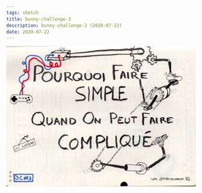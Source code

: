 ```yaml
---
tags: sketch
title: bunny-challenge-3
description: bunny-challenge-3 (2020-07-22)
date: 2020-07-22
---
```


![](22_bunny-challenge-3_2020-07-22.jpeg) 
